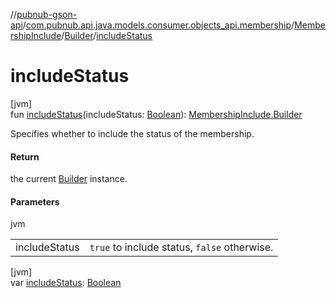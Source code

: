 //[pubnub-gson-api](../../../../index.md)/[com.pubnub.api.java.models.consumer.objects_api.membership](../../index.md)/[MembershipInclude](../index.md)/[Builder](index.md)/[includeStatus](include-status.md)

# includeStatus

[jvm]\
fun [includeStatus](include-status.md)(includeStatus: [Boolean](https://kotlinlang.org/api/latest/jvm/stdlib/kotlin/-boolean/index.html)): [MembershipInclude.Builder](index.md)

Specifies whether to include the status of the membership.

#### Return

the current [Builder](index.md) instance.

#### Parameters

jvm

| | |
|---|---|
| includeStatus | `true` to include status, `false` otherwise. |

[jvm]\
var [includeStatus](include-status.md): [Boolean](https://kotlinlang.org/api/latest/jvm/stdlib/kotlin/-boolean/index.html)
